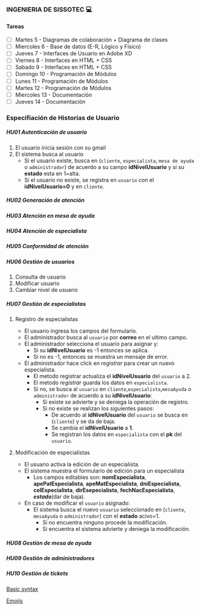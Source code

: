 ### INGENIERIA DE SISSOTEC :computer:

#### Tareas

- [ ] Martes 5      - Diagramas de colaboración + Diagrama de clases
- [ ] Miercoles 6   - Base de datos (E-R, Lógico y Físico)
- [ ] Jueves 7      - Interfaces de Usuario en Adobe XD
- [ ] Viernes 8     - Interfaces en HTML + CSS
- [ ] Sabado 9      - Interfaces en HTML + CSS
- [ ] Domingo 10    - Programación de Módulos
- [ ] Lunes 11      - Programación de Módulos
- [ ] Martes 12     - Programación de Módulos
- [ ] Miercoles 13  - Documentación
- [ ] Jueves 14     - Documentación

### Especifiación de Historias de Usuario

##### **HU01 Autenticación de usuario**
1. El usuario inicia sesión con su gmail
2. El  sistema busca al usuario
   - Si el usuario existe, busca en (`cliente`, `especialista`, `mesa de ayuda` o `administrador`) de acuerdo a su campo **idNivelUsuario** y si su **estado** esta en 1=alta.
   - Si el usuario no existe, se registra en `usuario` con el **idNivelUsuario=0** y en `cliente`.
##### HU02 Generación de atención
##### HU03 Atención en mesa de ayuda
##### HU04 Atención de especialista
##### HU05 Conformidad de atención
##### HU06 Gestión de usuarios
1. Consulta de usuario
2. Modificar usuario
3. Cambiar nivel de usuario
##### HU07 Gestión de especialistas
1. Registro de especialistas
   - El usuario ingresa los campos del formulario.
   - El administrador busca al `usuario` por **correo** en el ultimo campo.
   - El administrador selecciona el usuario para asignar y:
      - Si su **idNivelUsuario** es -1 entonces se aplica.
      - Si no es -1, entonces se muestra un mensaje de error.
   - El administrador hace click en *registrar* para crear un nuevo especialista.
      - El metodo registrar actualiza el **idNivelUsuario** del `usuario` a 2.
      - El metodo *registrar* guarda los datos en `especialista`.
      - Si no, se busca al `usuario` en `cliente`,`especialista`,`mesaAyuda` o `administrador` de acuerdo a su **idNivelUsuario**:
         - Si existe se advierte y se deniega la operación de registro.
         - Si no existe se realizan los siguientes pasos:
            - De acuerdo al **idNivelUsuario** del `usuario` se busca en (`cliente`) y se da de baja.
            - Se cambia el **idNivelUsuario** a **1**.
            - Se registran los datos en `especialista` con el **pk** del `usuario`.
         
2. Modificación de especialistas
   - El usuario activa la edición de un especialista.
   - El sistema muestra el formulario de edición para un especialista
      - Los campos editables son: **nomEspecialista**, **apePatEspecialista**, **apeMatEspecialista**,
       **dniEspecialista**, **celEspecialista**, **dirEsepecialista**, **fechNacEspecialista**, **_estado_**(dar de baja).
   - En caso de modificar el `usuario` asignado:
      - El sistema busca el nuevo `usuario` seleccionado en (`cliente`, `mesaAyuda` o `administrador`) con el **estado** acivo=1.
         - Si no encuentra ninguno procede la modificación.
         - Si encuentra el sistema advierte y deniega la modificación.
##### _HU08 Gestión de mesa de ayuda_
##### _HU09 Gestión de administradores_
##### HU10 Gestión de tickets

[Basic syntax](https://help.github.com/articles/basic-writing-and-formatting-syntax/)

[Emojis](https://www.webpagefx.com/tools/emoji-cheat-sheet/)
